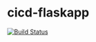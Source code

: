 # cicd-flaskapp
[![Build Status](https://travis-ci.org/travis-ci/travis-web.svg?branch=master)](https://travis-ci.org/travis-ci/travis-web)
